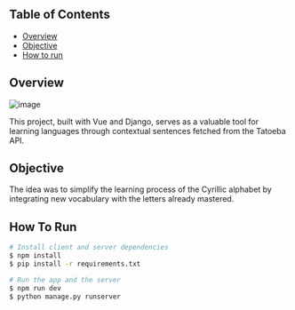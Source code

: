 ## Table of Contents

- [Overview](#overview)
- [Objective](#objective)
- [How to run](#how-to-run)

## Overview
![image](https://res.cloudinary.com/dyswc6bns/image/upload/v1708374888/portfolio/sentences_context_f2mksm.png)

This project, built with Vue and Django, serves as a valuable tool for learning languages through contextual sentences fetched from the Tatoeba API.

## Objective
The idea was to simplify the learning process of the Cyrillic alphabet by integrating new vocabulary with the letters already mastered.

## How To Run

```bash
# Install client and server dependencies
$ npm install
$ pip install -r requirements.txt

# Run the app and the server
$ npm run dev
$ python manage.py runserver
```
